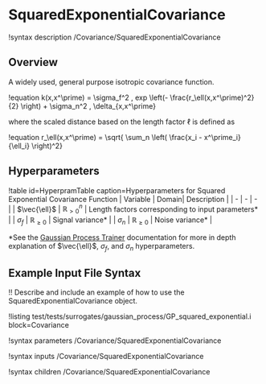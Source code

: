 # SquaredExponentialCovariance

!syntax description /Covariance/SquaredExponentialCovariance

## Overview

A widely used, general purpose isotropic covariance function.

!equation
k(x,x^\prime) = \sigma_f^2 \, exp \left(- \frac{r_\ell(x,x^\prime)^2}{2} \right) + \sigma_n^2 \, \delta_{x,x^\prime}

where the scaled distance based on the length factor $\ell$ is defined as

!equation
r_\ell(x,x^\prime) = \sqrt{ \sum_n \left( \frac{x_i - x^\prime_i}{\ell_i} \right)^2}

## Hyperparameters

!table id=HyperpramTable caption=Hyperparameters for Squared Exponential Covariance Function
| Variable | Domain| Description |
| - | - | - |
| $\vec{\ell}$ | $\mathbb{R}_{>0}^n$ | Length factors corresponding to input parameters\* |
| $\sigma_f$ | $\mathbb{R}_{\geq 0}$ | Signal variance\* |
| $\sigma_n$ | $\mathbb{R}_{\geq 0}$ | Noise variance\* |

\*See the [Gaussian Process Trainer](GaussianProcessTrainer.md) documentation for more in depth explanation of $\vec{\ell}$, $\sigma_f$, and $\sigma_n$ hyperparameters.

## Example Input File Syntax

!! Describe and include an example of how to use the SquaredExponentialCovariance object.

!listing test/tests/surrogates/gaussian_process/GP_squared_exponential.i block=Covariance

!syntax parameters /Covariance/SquaredExponentialCovariance

!syntax inputs /Covariance/SquaredExponentialCovariance

!syntax children /Covariance/SquaredExponentialCovariance
